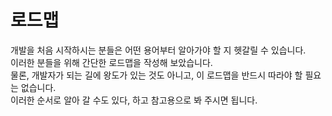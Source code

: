 # 로드맵

개발을 처음 시작하시는 분들은 어떤 용어부터 알아가야 할 지 헷갈릴 수 있습니다.  
이러한 분들을 위해 간단한 로드맵을 작성해 보았습니다.  
물론, 개발자가 되는 길에 왕도가 있는 것도 아니고, 이 로드맵을 반드시 따라야 할 필요는 없습니다.  
이러한 순서로 알아 갈 수도 있다, 하고 참고용으로 봐 주시면 됩니다.  

